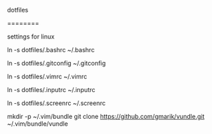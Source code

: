 dotfiles

========

settings for linux

ln -s dotfiles/.bashrc ~/.bashrc

ln -s dotfiles/.gitconfig ~/.gitconfig

ln -s dotfiles/.vimrc ~/.vimrc

ln -s dotfiles/.inputrc ~/.inputrc

ln -s dotfiles/.screenrc ~/.screenrc

mkdir -p ~/.vim/bundle
git clone https://github.com/gmarik/vundle.git ~/.vim/bundle/vundle
